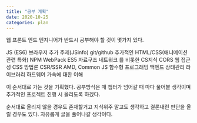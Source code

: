```yaml
---
title: "공부 계획"
date: 2020-10-25
categories: plan
---
```


웹 프론트 엔드 엔지니어가 반드시 공부해야 할 것이 몇가지 있다.

JS (ES6)
브라우저
추가 주제(JSinfo)
git/github
추가적인 HTML/CSS(애니메이션 관련 특화)
NPM
WebPack
ES5
자료구조
네트워크 를 비롯한 CS지식
CORS
웹 접근성
CSS 방법론
CSR/SSR
AMD, Common JS
함수형 프로그래밍
백엔드
상태관리 라이브러리
하드웨어 가속에 대한 이해

이 순서대로 가는 것을 기획했다.
공부방식은 매 챕터가 넘어갈 때 마다 풀어볼 생각이며
추가적인 프로젝트 진행 시 올리도록 하겠다.

순서대로 올리지 않을 경우도 존재할거고 지식위주 말고도 생각하고 결론내린 판단을 올릴 경우도 있다.
자유롭게 글을 풀어나갈 생각이다.
